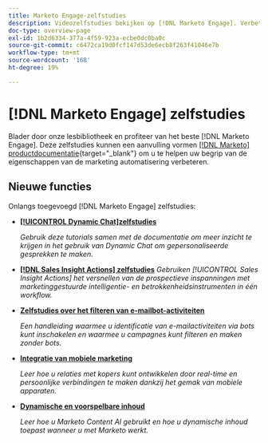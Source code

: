 ```yaml
---
title: Marketo Engage-zelfstudies
description: Videozelfstudies bekijken op [!DNL Marketo Engage]. Verbeter uw inzicht in het gebruik van marketingautomatiseringsfuncties en meer.
doc-type: overview-page
exl-id: 1b2d6334-377a-4f59-923a-ecbe0dc0ba0c
source-git-commit: c6472ca19d0fcf147d53de6ecb8f263f41046e7b
workflow-type: tm+mt
source-wordcount: '168'
ht-degree: 19%

---
```


# [!DNL Marketo Engage] zelfstudies

Blader door onze lesbibliotheek en profiteer van het beste [!DNL Marketo Engage]. Deze zelfstudies kunnen een aanvulling vormen [[!DNL Marketo] productdocumentatie](https://experienceleague.adobe.com/docs/marketo/using/home.html){target="_blank"} om u te helpen uw begrip van de eigenschappen van de marketing automatisering verbeteren.

<div id="whats-new-section">

## Nieuwe functies

Onlangs toegevoegd [!DNL Marketo Engage] zelfstudies:

* **[[!UICONTROL Dynamic Chat]zelfstudies](dynamic-chat/dynamic-chat-overview.md)**

   _Gebruik deze tutorials samen met de documentatie om meer inzicht te krijgen in het gebruik van Dynamic Chat om gepersonaliseerde gesprekken te maken._

* **[[!DNL Sales Insight Actions] zelfstudies](/help/sales-insight-actions/overview.md)**
   _Gebruiken [!UICONTROL Sales Insight Actions] het versnellen van de prospectieve inspanningen met marketinggestuurde intelligentie- en betrokkenheidsinstrumenten in één workflow._

* **[Zelfstudies over het filteren van e-mailbot-activiteiten](filtering-email-bot-activities/setup.md)**

   _Een handleiding waarmee u identificatie van e-mailactiviteiten via bots kunt inschakelen en waarmee u campagnes kunt filteren en maken zonder bots._

* **[Integratie van mobiele marketing](cross-channel-marketing/mobile-marketing-learn.md)**

   _Leer hoe u relaties met kopers kunt ontwikkelen door real-time en persoonlijke verbindingen te maken dankzij het gemak van mobiele apparaten._

* **[Dynamische en voorspelbare inhoud](email-marketing/dynamic-and-predictive-content-learn.md)**

   _Leer hoe u Marketo Content AI gebruikt en hoe u dynamische inhoud toepast wanneer u met Marketo werkt._

</div>
<div id="recs-overview-body-1"></div>
<div id="recs-overview-body-2"></div>
<div id="recs-overview-body-3"></div>
<div id="recs-overview-body-4"></div>
<div id="recs-overview-body-5"></div>
<div id="recs-overview-body-6"></div>
